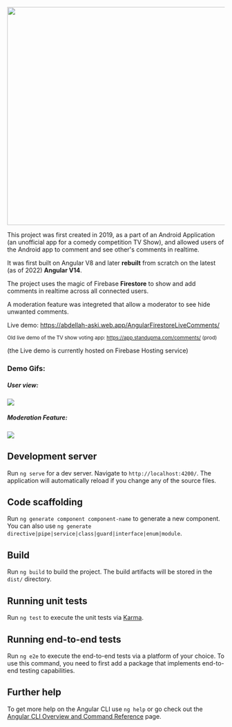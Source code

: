 
<p align="center">
  <img width="505" height="auto" src="https://i.imgur.com/h0aQ7Yh.png">
</p>

This project was first created in 2019, as a part of an Android Application (an unofficial app for a comedy competition TV Show), and allowed users of the Android app to comment and see other's comments in realtime.

It was first built on Angular V8 and later **rebuilt** from scratch on the latest (as of 2022) **Angular V14**.

The project uses the magic of Firebase **Firestore** to show and add comments in realtime across all connected users.

A moderation feature was integreted that allow a moderator to see hide unwanted comments.

Live demo: https://abdellah-aski.web.app/AngularFirestoreLiveComments/

<sub>Old live demo of the TV show voting app: https://app.standupma.com/comments/ (prod)</sub>

(the Live demo is currently hosted on Firebase Hosting service)
### Demo Gifs:
##### User view:
![](https://i.imgur.com/28THtTh.gif)


##### Moderation Feature:
![](https://i.imgur.com/yOkqhQd.gif)
## Development server

Run `ng serve` for a dev server. Navigate to `http://localhost:4200/`. The application will automatically reload if you change any of the source files.

## Code scaffolding

Run `ng generate component component-name` to generate a new component. You can also use `ng generate directive|pipe|service|class|guard|interface|enum|module`.

## Build

Run `ng build` to build the project. The build artifacts will be stored in the `dist/` directory.

## Running unit tests

Run `ng test` to execute the unit tests via [Karma](https://karma-runner.github.io).

## Running end-to-end tests

Run `ng e2e` to execute the end-to-end tests via a platform of your choice. To use this command, you need to first add a package that implements end-to-end testing capabilities.

## Further help

To get more help on the Angular CLI use `ng help` or go check out the [Angular CLI Overview and Command Reference](https://angular.io/cli) page.

